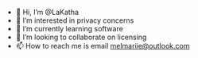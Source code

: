 - 👋 Hi, I’m @LaKatha 
- 👀 I’m interested in privacy concerns
- 🌱 I’m currently learning software
- 💞️ I’m looking to collaborate on licensing 
- 📫 How to reach me is email melmariie@outlook.com

<!---
LaKatha/LaKatha is a ✨ special ✨ repository because its `README.md` (this file) appears on your GitHub profile.
You can click the Preview link to take a look at your changes.
--->
